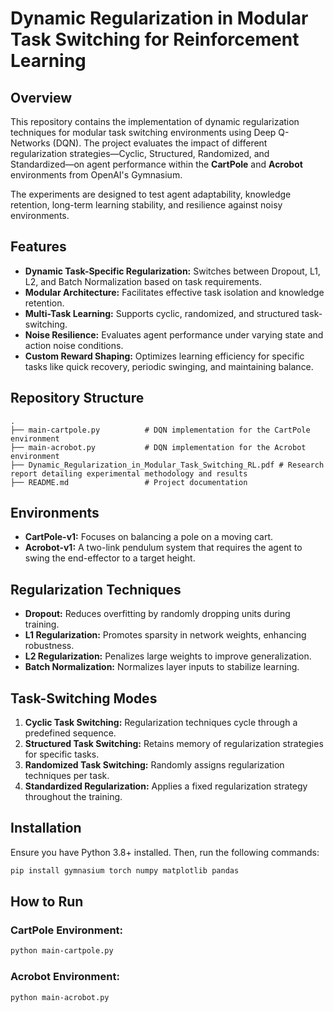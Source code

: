 # Dynamic Regularization in Modular Task Switching for Reinforcement Learning

## Overview
This repository contains the implementation of dynamic regularization techniques for modular task switching environments using Deep Q-Networks (DQN). The project evaluates the impact of different regularization strategies—Cyclic, Structured, Randomized, and Standardized—on agent performance within the **CartPole** and **Acrobot** environments from OpenAI's Gymnasium.

The experiments are designed to test agent adaptability, knowledge retention, long-term learning stability, and resilience against noisy environments.

## Features
- **Dynamic Task-Specific Regularization:** Switches between Dropout, L1, L2, and Batch Normalization based on task requirements.
- **Modular Architecture:** Facilitates effective task isolation and knowledge retention.
- **Multi-Task Learning:** Supports cyclic, randomized, and structured task-switching.
- **Noise Resilience:** Evaluates agent performance under varying state and action noise conditions.
- **Custom Reward Shaping:** Optimizes learning efficiency for specific tasks like quick recovery, periodic swinging, and maintaining balance.

## Repository Structure
```
.
├── main-cartpole.py          # DQN implementation for the CartPole environment
├── main-acrobot.py           # DQN implementation for the Acrobot environment
├── Dynamic_Regularization_in_Modular_Task_Switching_RL.pdf # Research report detailing experimental methodology and results
├── README.md                 # Project documentation
```

## Environments
- **CartPole-v1:** Focuses on balancing a pole on a moving cart.
- **Acrobot-v1:** A two-link pendulum system that requires the agent to swing the end-effector to a target height.

## Regularization Techniques
- **Dropout:** Reduces overfitting by randomly dropping units during training.
- **L1 Regularization:** Promotes sparsity in network weights, enhancing robustness.
- **L2 Regularization:** Penalizes large weights to improve generalization.
- **Batch Normalization:** Normalizes layer inputs to stabilize learning.

## Task-Switching Modes
1. **Cyclic Task Switching:** Regularization techniques cycle through a predefined sequence.
2. **Structured Task Switching:** Retains memory of regularization strategies for specific tasks.
3. **Randomized Task Switching:** Randomly assigns regularization techniques per task.
4. **Standardized Regularization:** Applies a fixed regularization strategy throughout the training.

## Installation
Ensure you have Python 3.8+ installed. Then, run the following commands:

```bash
pip install gymnasium torch numpy matplotlib pandas
```

## How to Run
### CartPole Environment:
```bash
python main-cartpole.py
```

### Acrobot Environment:
```bash
python main-acrobot.py
```
